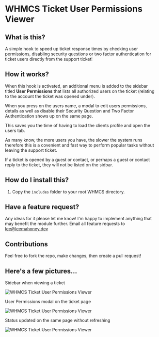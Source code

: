 # WHMCS Ticket User Permissions Viewer

## What is this?
A simple hook to speed up ticket response times by checking user permissions, disabling security questions or two factor authentication for ticket users directly from the support ticket!

## How it works?

When this hook is activated, an additional menu is added to the sidebar titled **User Permissions** that lists all authorized users on the ticket (relating to the account the ticket was opened under).

When you press on the users name, a modal to edit users permissions, details as well as disable their Security Question and Two Factor Authentication shows up on the same page.

This saves you the time of having to load the clients profile and open the users tab. 

As many know, the more users you have, the slower the system runs therefore this is a covenient and fast way to perform popular tasks without leaving the support ticket.

If a ticket is opened by a guest or contact, or perhaps a guest or contact reply to the ticket, they will not be listed on the sidbar.

## How do I install this?

1. Copy the ```includes``` folder to your root WHMCS directory.

## Have a feature request?

Any ideas for it please let me know! I'm happy to implement anything that may benefit the module further. Email all feature requests to lee@leemahoney.dev

## Contributions

Feel free to fork the repo, make changes, then create a pull request!

## Here's a few pictures...

Sidebar when viewing a ticket

![WHMCS Ticket User Permissions Viewer](https://static.leemahoney.tech/img/whmcs/hooks/whmcs-ticket-user-permissions-viewer/im001.png)

User Permissions modal on the ticket page

![WHMCS Ticket User Permissions Viewer](https://static.leemahoney.tech/img/whmcs/hooks/whmcs-ticket-user-permissions-viewer/im002.png)

Status updated on the same page without refreshing

![WHMCS Ticket User Permissions Viewer](https://static.leemahoney.tech/img/whmcs/hooks/whmcs-ticket-user-permissions-viewer/im003.png)

